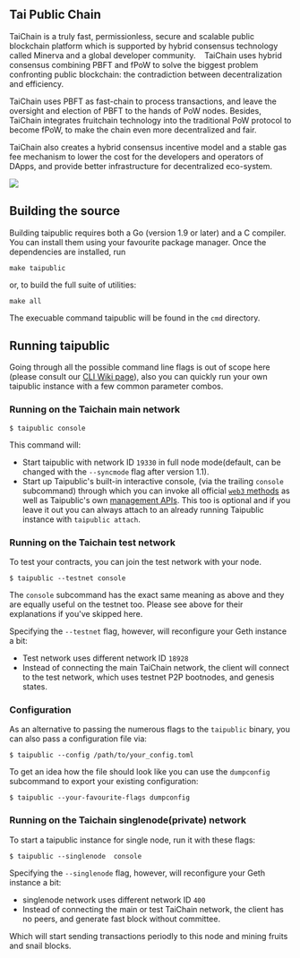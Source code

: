 ## Tai Public Chain

TaiChain is a truly fast, permissionless, secure and scalable public blockchain platform 
which is supported by hybrid consensus technology called Minerva and a global developer community. 
 
TaiChain uses hybrid consensus combining PBFT and fPoW to solve the biggest problem confronting public blockchain: 
the contradiction between decentralization and efficiency. 

TaiChain uses PBFT as fast-chain to process transactions, and leave the oversight and election of PBFT to the hands of PoW nodes. 
Besides, TaiChain integrates fruitchain technology into the traditional PoW protocol to become fPoW, 
to make the chain even more decentralized and fair. 
 
TaiChain also creates a hybrid consensus incentive model and a stable gas fee mechanism to lower the cost for the developers 
and operators of DApps, and provide better infrastructure for decentralized eco-system. 

<a href="https://github.com/taiyuechain/taipublicchain/blob/master/LICENSE"><img src="https://img.shields.io/badge/license-GPL%20%20taichain-lightgrey.svg"></a>

## Building the source


Building taipublic requires both a Go (version 1.9 or later) and a C compiler.
You can install them using your favourite package manager.
Once the dependencies are installed, run

    make taipublic

or, to build the full suite of utilities:

    make all

The execuable command taipublic will be found in the `cmd` directory.

## Running taipublic

Going through all the possible command line flags is out of scope here (please consult our
[CLI Wiki page](https://github.com/taiyuechain/taipublicchain/wiki/Command-Line-Options)), 
also you can quickly run your own taipublic instance with a few common parameter combos.

### Running on the Taichain main network

```
$ taipublic console
```

This command will:

 * Start taipublic with network ID `19330` in full node mode(default, can be changed with the `--syncmode` flag after version 1.1).
 * Start up Taipublic's built-in interactive console,
   (via the trailing `console` subcommand) through which you can invoke all official [`web3` methods](https://github.com/taiyuechain/taipublicchain/wiki/RPC-API)
   as well as Taipublic's own [management APIs](https://github.com/taiyuechain/taipublicchain/wiki/Management-API).
   This too is optional and if you leave it out you can always attach to an already running Taipublic instance
   with `taipublic attach`.


### Running on the Taichain test network

To test your contracts, you can join the test network with your node.

```
$ taipublic --testnet console
```

The `console` subcommand has the exact same meaning as above and they are equally useful on the
testnet too. Please see above for their explanations if you've skipped here.

Specifying the `--testnet` flag, however, will reconfigure your Geth instance a bit:

 * Test network uses different network ID `18928`
 * Instead of connecting the main TaiChain network, the client will connect to the test network, which uses testnet P2P bootnodes,  and genesis states.


### Configuration

As an alternative to passing the numerous flags to the `taipublic` binary, you can also pass a configuration file via:

```
$ taipublic --config /path/to/your_config.toml
```

To get an idea how the file should look like you can use the `dumpconfig` subcommand to export your existing configuration:

```
$ taipublic --your-favourite-flags dumpconfig
```


### Running on the Taichain singlenode(private) network

To start a taipublic instance for single node,  run it with these flags:

```
$ taipublic --singlenode  console
```

Specifying the `--singlenode` flag, however, will reconfigure your Geth instance a bit:

 * singlenode network uses different network ID `400`
 * Instead of connecting the main or test TaiChain network, the client has no peers, and generate fast block without committee.

Which will start sending transactions periodly to this node and mining fruits and snail blocks.
